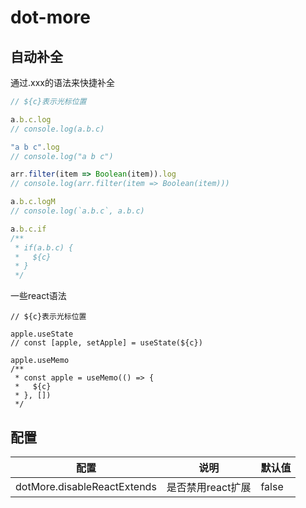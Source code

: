 # dot-more

## 自动补全
通过.xxx的语法来快捷补全
```js
// ${c}表示光标位置

a.b.c.log    
// console.log(a.b.c)

"a b c".log
// console.log("a b c")

arr.filter(item => Boolean(item)).log
// console.log(arr.filter(item => Boolean(item)))

a.b.c.logM 
// console.log(`a.b.c`, a.b.c)

a.b.c.if    
/**
 * if(a.b.c) {
 *   ${c}
 * }
 */

```
一些react语法
```tsx
// ${c}表示光标位置

apple.useState
// const [apple, setApple] = useState(${c})

apple.useMemo
/**
 * const apple = useMemo(() => {
 *   ${c}
 * }, [])
 */
```

## 配置
|配置|说明|默认值|
|---|---|---|
|dotMore.disableReactExtends|是否禁用react扩展|false|